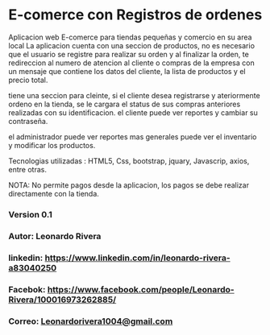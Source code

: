 # E-comerce con Registros de ordenes 
Aplicacion web E-comerce para tiendas pequeñas y comercio en su area local
La aplicacion cuenta con una seccion de productos, no es necesario que el usuario se registre para realizar su orden y al finalizar la orden,
te redireccion al numero de atencion al cliente o compras de la empresa con un mensaje que contiene los datos del cliente, la lista de productos
y el precio total.

tiene una seccion para cleinte, si el cliente desea registrarse y ateriormente ordeno en la tienda, se le cargara el status de sus compras anteriores
realizadas con su identificacion.
el cliente puede ver reportes y cambiar su contraseña.

el administrador puede ver reportes mas generales puede ver el inventario y modificar los productos.


Tecnologias utilizadas :
HTML5, Css, bootstrap, jquary, Javascrip, axios, entre otras.

NOTA: No permite pagos desde la aplicacion, los pagos se debe realizar directamente con la tienda.







### Version 0.1
### Autor: Leonardo Rivera
### linkedin:  https://www.linkedin.com/in/leonardo-rivera-a83040250
### Facebok: https://www.facebook.com/people/Leonardo-Rivera/100016973262885/
### Correo: Leonardorivera1004@gmail.com

